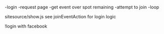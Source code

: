 -login
-request page
-get
	event over
	spot remaining
-attempt to join
-loop


sitesource/show.js
    see joinEventAction for login logic


!login with facebook
